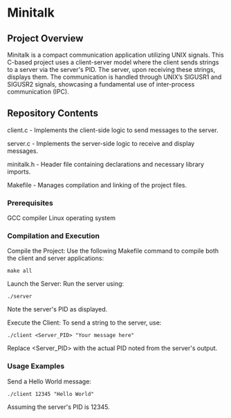 # Minitalk
## Project Overview

Minitalk is a compact communication application utilizing UNIX signals. This C-based project uses a client-server model where the client sends strings to a server via the server's PID. The server, upon receiving these strings, displays them. The communication is handled through UNIX’s SIGUSR1 and SIGUSR2 signals, showcasing a fundamental use of inter-process communication (IPC).

## Repository Contents
  client.c - Implements the client-side logic to send messages to the server.
  
  server.c - Implements the server-side logic to receive and display messages.
  
  minitalk.h - Header file containing declarations and necessary library imports.
  
  Makefile - Manages compilation and linking of the project files.

### Prerequisites
  GCC compiler
  Linux operating system
    
### Compilation and Execution

  Compile the Project:
  Use the following Makefile command to compile both the client and server applications:
  
    make all

Launch the Server:
Run the server using:

    ./server

Note the server's PID as displayed.

Execute the Client:
To send a string to the server, use:

    ./client <Server_PID> "Your message here"

  Replace <Server_PID> with the actual PID noted from the server's output.

### Usage Examples
Send a Hello World message:

    ./client 12345 "Hello World"

Assuming the server's PID is 12345.

